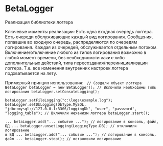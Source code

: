 # BetaLogger
Реализация библиотеки логгера

Ключевые моменты реализации:
Есть одна входная очередь логгера. Есть очереди обслуживающие каждый вид логирования.
Сообщения, попавшие во входную очередь, распределяются по очередям логирования. Каждая из очередей, обслуживается отдельным потоком.
Включение/отключение любого из типов логирования возможно в любой момент времени, без необходиомсти каких-либо дополнительных действий, типа пересоздания/переинициализации логгера. Т.е. все изменения внутренних настроек логгера подхватывается на лету.

Примерный принцип использования: 
<code>
//  Создали объект логгера
BetaLogger betaLogger = new BetaLogger();
//  Включили необходимы типы логирования
betaLogger.setConsoleLogging();				
betaLogger.setFileLogging("c:\\logs\\example.log");
betaLogger.setDbLogging(DbType.MySQL, "jdbc:mysql://127.0.0.1:3306/loggingDb", "user", "password", "logging_table");
//  Включили механизм логгера
betaLogger.start();             
...
betaLogger.add("... событие ...");	   // логирование в консоль, файл, БД
...
betaLogger.unsetLogging(LoggingType.DB);   // отключили логирование в БД
...
betaLogger.add("... событие ...");         // логирование в консоль, файл
...
betaLogger.stop();                         // остановили логирование
</code>
